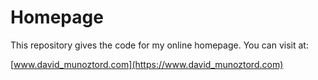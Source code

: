 Homepage
==========

This repository gives the code for my online homepage. You can visit at:

[www.david_munoztord.com](https://www.david_munoztord.com)



